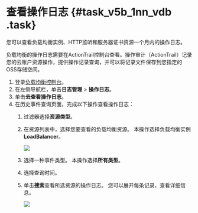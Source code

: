# 查看操作日志 {#task_v5b_1nn_vdb .task}

您可以查看负载均衡实例、HTTP监听和服务器证书资源一个月内的操作日志。

负载均衡的操作日志需要在ActionTrail控制台查看。操作审计（ActionTrail）记录您的云账户资源操作，提供操作记录查询，并可以将记录文件保存到您指定的OSS存储空间。

1.  登录[负载均衡控制台](https://slb.console.aliyun.com/slb)。
2.  在左侧导航栏，单击**日志管理** \> **操作日志**。
3.  单击**去查看操作日志**。
4.  在历史事件查询页面，完成以下操作查看操作日志： 
    1.  过滤器选择**资源类型**。
    2.  在资源列表中，选择您要查看的负载均衡资源。 本操作选择负载均衡实例**LoadBalancer**。

        ![](http://static-aliyun-doc.oss-cn-hangzhou.aliyuncs.com/assets/img/4148/15676504496460_zh-CN.png)

    3.  选择一种事件类型。 本操作选择**所有类型**。
    4.  选择查询时间。
    5.  单击**搜索**查看所选资源的操作日志。 您可以展开每条记录，查看详细信息。

        ![](http://static-aliyun-doc.oss-cn-hangzhou.aliyuncs.com/assets/img/4148/15676504496475_zh-CN.png)


